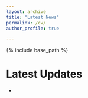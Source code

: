 ```yaml
---
layout: archive
title: "Latest News"
permalink: /cv/
author_profile: true

---
```


 {% include base_path %}

Latest Updates
======

* 


